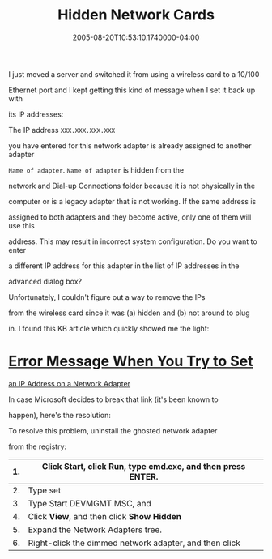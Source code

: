 ﻿---
title: Hidden Network Cards
date: "2005-08-20T10:53:10.1740000-04:00"
description: I just moved a server and switched it from using a wireless card to
featuredImage: /img/default-post-image.jpg
---

I just moved a server and switched it from using a wireless card to a 10/100

Ethernet port and I kept getting this kind of message when I set it back up with

its IP addresses:

The IP address `XXX.XXX.XXX.XXX`

you have entered for this network adapter is already assigned to another adapter

`Name of adapter`. `Name of adapter` is hidden from the

network and Dial-up Connections folder because it is not physically in the

computer or is a legacy adapter that is not working. If the same address is

assigned to both adapters and they become active, only one of them will use this

address. This may result in incorrect system configuration. Do you want to enter

a different IP address for this adapter in the list of IP addresses in the

advanced dialog box?

Unfortunately, I couldn't figure out a way to remove the IPs

from the wireless card since it was (a) hidden and (b) not around to plug

in. I found this KB article which quickly showed me the light:

# [Error Message When You Try to Set](http://support.microsoft.com/kb/269155)

[an IP Address on a Network Adapter](http://support.microsoft.com/kb/269155)

In case Microsoft decides to break that link (it's been known to

happen), here's the resolution:

To resolve this problem, uninstall the ghosted network adapter

from the registry:

| 1. | Click **Start**, click **Run**, type cmd.exe, and then press ENTER. |
| --- | ------------------------------------------------------------------- |
| 2. | Type set |
| 3. | Type Start DEVMGMT.MSC, and |
| 4. | Click **View**, and then click **Show Hidden** |
| 5. | Expand the Network Adapters tree. |
| 6. | Right-click the dimmed network adapter, and then click |

